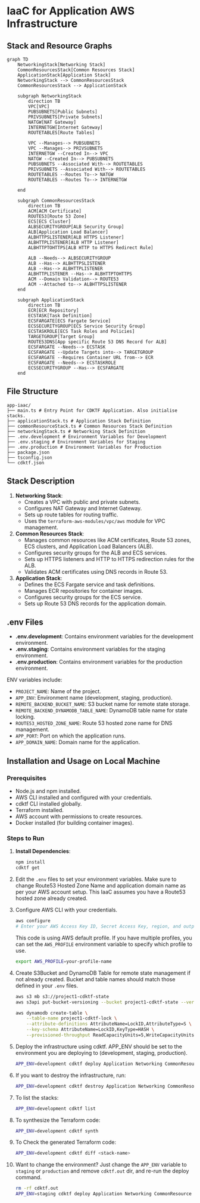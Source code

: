 # IaaC for Application AWS Infrastructure
## Stack and Resource Graphs
```mermaid
graph TD
    NetworkingStack[Networking Stack]
    CommonResourcesStack[Common Resources Stack]
    ApplicationStack[Application Stack]
    NetworkingStack --> CommonResourcesStack
    CommonResourcesStack --> ApplicationStack

    subgraph NetworkingStack
        direction TB
        VPC[VPC]
        PUBSUBNETS[Public Subnets]
        PRIVSUBNETS[Private Subnets]
        NATGW[NAT Gateway]
        INTERNETGW[Internet Gateway]
        ROUTETABLES[Route Tables]

        VPC --Manages--> PUBSUBNETS
        VPC --Manages--> PRIVSUBNETS
        INTERNETGW --Created In--> VPC
        NATGW --Created In--> PUBSUBNETS
        PUBSUBNETS --Associated With--> ROUTETABLES
        PRIVSUBNETS --Associated With--> ROUTETABLES
        ROUTETABLES --Routes To--> NATGW
        ROUTETABLES --Routes To--> INTERNETGW

    end

    subgraph CommonResourcesStack
        direction TB
        ACM[ACM Certificate]
        ROUTE53[Route 53 Zone]
        ECS[ECS Cluster]
        ALBSECURITYGROUP[ALB Security Group]
        ALB[Application Load Balancer]
        ALBHTTPSLISTENER[ALB HTTPS Listener]
        ALBHTTPLISTENER[ALB HTTP Listener]
        ALBHTTPTOHTTPS[ALB HTTP to HTTPS Redirect Rule]

        ALB --Needs--> ALBSECURITYGROUP
        ALB --Has--> ALBHTTPSLISTENER
        ALB --Has--> ALBHTTPLISTENER
        ALBHTTPLISTENER --Has--> ALBHTTPTOHTTPS
        ACM --Domain Validation--> ROUTE53
        ACM --Attached to--> ALBHTTPSLISTENER
    end

    subgraph ApplicationStack
        direction TB
        ECR[ECR Repository]
        ECSTASK[Task Definition]
        ECSFARGATE[ECS Fargate Service]
        ECSSECURITYGROUP[ECS Service Security Group]
        ECSTASKROLE[ECS Task Roles and Policies]
        TARGETGROUP[Target Group]
        ROUTE53DNS[App specific Route 53 DNS Record for ALB]
        ECSFARGATE --Needs--> ECSTASK
        ECSFARGATE --Update Targets into--> TARGETGROUP
        ECSFARGATE --Requires Container URL from--> ECR
        ECSFARGATE --Needs--> ECSTASKROLE
        ECSSECURITYGROUP --Has--> ECSFARGATE
    end

```
## File Structure
```
app-iaac/
├── main.ts # Entry Point for CDKTF Application. Also initialise stacks.
├── applicationStack.ts # Application Stack Definition
├── commonResourceStack.ts # Common Resources Stack Definition
├── networkingStack.ts # Networking Stack Definition
├── .env.development # Environment Variables for Development
├── .env.staging # Environment Variables for Staging
├── .env.production # Environment Variables for Production
├── package.json
├── tsconfig.json
└── cdktf.json
```
## Stack Description
1. **Networking Stack**: 
   - Creates a VPC with public and private subnets.
   - Configures NAT Gateway and Internet Gateway.
   - Sets up route tables for routing traffic.
   - Uses the `terraform-aws-modules/vpc/aws` module for VPC management.
2. **Common Resources Stack**:
   - Manages common resources like ACM certificates, Route 53 zones, ECS clusters, and Application Load Balancers (ALB).
   - Configures security groups for the ALB and ECS services.
   - Sets up HTTPS listeners and HTTP to HTTPS redirection rules for the ALB.
   - Validates ACM certificates using DNS records in Route 53.
3. **Application Stack**:
   - Defines the ECS Fargate service and task definitions.
   - Manages ECR repositories for container images.
   - Configures security groups for the ECS service.
   - Sets up Route 53 DNS records for the application domain.

## .env Files
- **.env.development**: Contains environment variables for the development environment.
- **.env.staging**: Contains environment variables for the staging environment.
- **.env.production**: Contains environment variables for the production environment.

ENV variables include:
- `PROJECT_NAME`: Name of the project.
- `APP_ENV`: Environment name (development, staging, production).
- `REMOTE_BACKEND_BUCKET_NAME`: S3 bucket name for remote state storage.
- `REMOTE_BACKEND_DYNAMODB_TABLE_NAME`: DynamoDB table name for state locking.
- `ROUTE53_HOSTED_ZONE_NAME`: Route 53 hosted zone name for DNS management.
- `APP_PORT`: Port on which the application runs.
- `APP_DOMAIN_NAME`: Domain name for the application.

## Installation and Usage on Local Machine
### Prerequisites
- Node.js and npm installed.
- AWS CLI installed and configured with your credentials.
- cdktf CLI installed globally.
- Terraform installed.
- AWS account with permissions to create resources.
- Docker installed (for building container images).
### Steps to Run
1. **Install Dependencies**:
   ```bash
   npm install
   cdktf get
   ```
2. Edit the `.env` files to set your environment variables. Make sure to change Route53 Hosted Zone Name and application domain name as per your AWS account setup. This IaaC assumes you have a Route53 hosted zone already created. 
3. Configure AWS CLI with your credentials.
   ```bash
   aws configure
   # Enter your AWS Access Key ID, Secret Access Key, region, and output format.
   ```
   This code is using AWS default profile. If you have multiple profiles, you can set the `AWS_PROFILE` environment variable to specify which profile to use.
   ```bash
   export AWS_PROFILE=your-profile-name
   ```
4. Create S3Bucket and DynamoDB Table for remote state management if not already created. Bucket and table names should match those defined in your `.env` files.
    ```bash
    aws s3 mb s3://project1-cdktf-state
    aws s3api put-bucket-versioning --bucket project1-cdktf-state --versioning-configuration Status=Enabled

    aws dynamodb create-table \
        --table-name project1-cdktf-lock \
        --attribute-definitions AttributeName=LockID,AttributeType=S \
        --key-schema AttributeName=LockID,KeyType=HASH \
        --provisioned-throughput ReadCapacityUnits=5,WriteCapacityUnits=5
    ```
5. Deploy the infrastructure using cdktf. APP_ENV should be set to the environment you are deploying to (development, staging, production).
   ```bash
   APP_ENV=development cdktf deploy Application Networking CommonResource
   ```
6. If you want to destroy the infrastructure, run:
   ```bash
   APP_ENV=development cdktf destroy Application Networking CommonResource
   ```
7. To list the stacks:
   ```bash
   APP_ENV=development cdktf list
   ```

8. To synthesize the Terraform code:
   ```bash
   APP_ENV=development cdktf synth
   ```
9. To Check the generated Terraform code:
   ```bash
   APP_ENV=development cdktf diff <stack-name>
   ```
10. Want to change the environment? Just change the `APP_ENV` variable to `staging` or `production` and remove `cdktf.out` dir, and re-run the deploy command.
    ```bash
    rm -rf cdktf.out
    APP_ENV=staging cdktf deploy Application Networking CommonResource
    ```